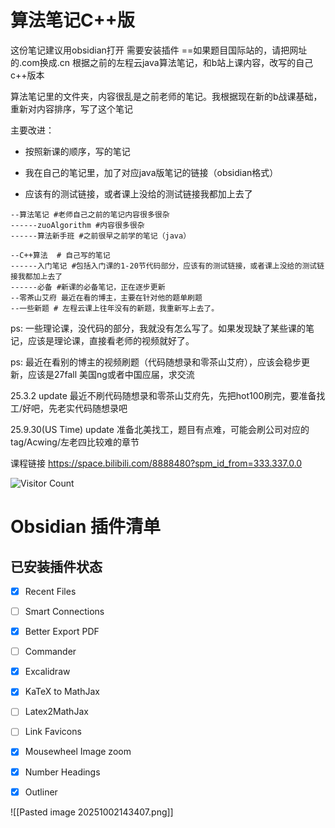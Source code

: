 # 算法笔记C++版

这份笔记建议用obsidian打开
需要安装插件
 ==如果题目国际站的，请把网址的.com换成.cn
根据之前的左程云java算法笔记，和b站上课内容，改写的自己c++版本

算法笔记里的文件夹，内容很乱是之前老师的笔记。我根据现在新的b战课基础，重新对内容排序，写了这个笔记

主要改进：

- 按照新课的顺序，写的笔记

- 我在自己的笔记里，加了对应java版笔记的链接（obsidian格式）

- 应该有的测试链接，或者课上没给的测试链接我都加上去了

``` 
--算法笔记 #老师自己之前的笔记内容很多很杂
------zuoAlgorithm #内容很多很杂
------算法新手班 #之前很早之前学的笔记（java）

--C++算法  # 自己写的笔记
------入门笔记 #包括入门课的1-20节代码部分，应该有的测试链接，或者课上没给的测试链接我都加上去了
------必备 #新课的必备笔记，正在逐步更新
--零茶山艾府 最近在看的博主，主要在针对他的题单刷题
--一些新题 # 左程云课上往年没有的新题，我重新写上去了。
```

ps: 一些理论课，没代码的部分，我就没有怎么写了。如果发现缺了某些课的笔记，应该是理论课，直接看老师的视频就好了。

ps: 最近在看别的博主的视频刷题（代码随想录和零茶山艾府），应该会稳步更新，应该是27fall 美国ng或者中国应届，求交流

25.3.2  update
最近不刷代码随想录和零茶山艾府先，先把hot100刷完，要准备找工/好吧，先老实代码随想录吧

25.9.30(US Time)  update
准备北美找工，题目有点难，可能会刷公司对应的tag/Acwing/左老四比较难的章节

课程链接 https://space.bilibili.com/8888480?spm_id_from=333.337.0.0

![Visitor Count](https://profile-counter.glitch.me/zuoAlgorithm/count.svg)



# Obsidian 插件清单

## 已安装插件状态

- [x] Recent Files  
- [ ] Smart Connections  
- [x] Better Export PDF  
- [ ] Commander  
- [x] Excalidraw  
- [x] KaTeX to MathJax  
- [ ] Latex2MathJax  
- [ ] Link Favicons  
- [x] Mousewheel Image zoom  
- [x] Number Headings  
- [x] Outliner  


![[Pasted image 20251002143407.png]]